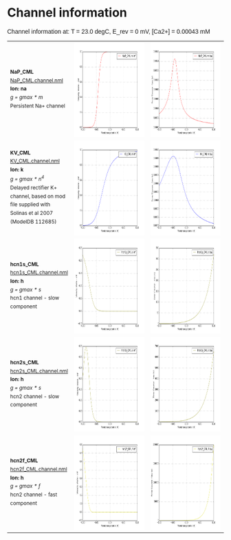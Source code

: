 Channel information
===================
    
<p style="font-family:arial">Channel information at: T = 23.0 degC, E_rev = 0 mV, [Ca2+] = 0.00043 mM</p>

<table>
    <tr>
<td width="120px">
            <sup><b>NaP_CML</b><br/>
            <a href="../NaP_CML.channel.nml">NaP_CML.channel.nml</a><br/>
            <b>Ion: na</b><br/>
            <i>g = gmax * m </i><br/>
            Persistent Na+ channel</sup>
</td>
<td>
<a href="NaP_CML.inf.png"><img alt="NaP_CML steady state" src="NaP_CML.inf.png" height="220"/></a>
</td>
<td>
<a href="NaP_CML.tau.png"><img alt="NaP_CML time course" src="NaP_CML.tau.png" height="220"/></a>
</td>
</tr>
    <tr>
<td width="120px">
            <sup><b>KV_CML</b><br/>
            <a href="../KV_CML.channel.nml">KV_CML.channel.nml</a><br/>
            <b>Ion: k</b><br/>
            <i>g = gmax * n<sup>4</sup> </i><br/>
            Delayed rectifier K+ channel, based on mod file supplied with Solinas et al 2007 (ModelDB 112685)</sup>
</td>
<td>
<a href="KV_CML.inf.png"><img alt="KV_CML steady state" src="KV_CML.inf.png" height="220"/></a>
</td>
<td>
<a href="KV_CML.tau.png"><img alt="KV_CML time course" src="KV_CML.tau.png" height="220"/></a>
</td>
</tr>
    <tr>
<td width="120px">
            <sup><b>hcn1s_CML</b><br/>
            <a href="../hcn1s_CML.channel.nml">hcn1s_CML.channel.nml</a><br/>
            <b>Ion: h</b><br/>
            <i>g = gmax * s </i><br/>
            hcn1 channel - slow component</sup>
</td>
<td>
<a href="hcn1s_CML.inf.png"><img alt="hcn1s_CML steady state" src="hcn1s_CML.inf.png" height="220"/></a>
</td>
<td>
<a href="hcn1s_CML.tau.png"><img alt="hcn1s_CML time course" src="hcn1s_CML.tau.png" height="220"/></a>
</td>
</tr>
    <tr>
<td width="120px">
            <sup><b>hcn2s_CML</b><br/>
            <a href="../hcn2s_CML.channel.nml">hcn2s_CML.channel.nml</a><br/>
            <b>Ion: h</b><br/>
            <i>g = gmax * s </i><br/>
            hcn2 channel - slow component</sup>
</td>
<td>
<a href="hcn2s_CML.inf.png"><img alt="hcn2s_CML steady state" src="hcn2s_CML.inf.png" height="220"/></a>
</td>
<td>
<a href="hcn2s_CML.tau.png"><img alt="hcn2s_CML time course" src="hcn2s_CML.tau.png" height="220"/></a>
</td>
</tr>
    <tr>
<td width="120px">
            <sup><b>hcn2f_CML</b><br/>
            <a href="../hcn2f_CML.channel.nml">hcn2f_CML.channel.nml</a><br/>
            <b>Ion: h</b><br/>
            <i>g = gmax * f </i><br/>
            hcn2 channel - fast component</sup>
</td>
<td>
<a href="hcn2f_CML.inf.png"><img alt="hcn2f_CML steady state" src="hcn2f_CML.inf.png" height="220"/></a>
</td>
<td>
<a href="hcn2f_CML.tau.png"><img alt="hcn2f_CML time course" src="hcn2f_CML.tau.png" height="220"/></a>
</td>
</tr>
</table>


